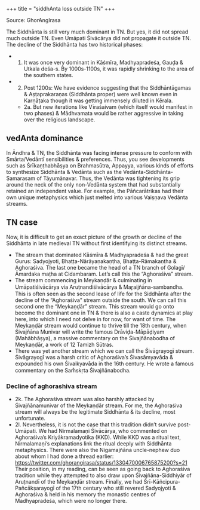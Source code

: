 +++
title = "siddhAnta loss outside TN"
+++

Source: GhorAngIrasa

The Siddhānta is still very much dominant in TN. But yes, it did not spread much outside TN. Even Umāpati Śivācārya did not propagate it outside TN. The decline of the Siddhānta has two historical phases: 

- 1. It was once very dominant in Kāśmīra, Madhyapradeśa, Gauḍa & Utkala deśa-s. By 1000s-1100s, it was rapidly shrinking to the area of the southern states.
- 2. Post 1200s: We have evidence suggesting that the Siddhāntāgamas & Aṣṭaprakaraṇas (Siddhānta proper) were well known even in Karṇāṭaka though it was getting immensely diluted in Kērala.
  - 2a. But new iterations like Vīraśaivam (which itself would manifest in two phases) & Mādhvamata would be rather aggressive in taking over the religious landscape.

## vedAnta dominance
In Āndhra & TN, the Siddhānta was facing intense pressure to conform with Smārta/Vedāntī sensibilities & preferences. Thus, you see developments such as Śrīkaṇṭhabhāṣya on Brahmasūtra, Appayya, various kinds of efforts to synthesize Siddhānta & Vedānta such as the Vedānta-Siddhānta-Samarasam of Tāyumānavar. Thus, the Vedānta was tightening its grip around the neck of the only non-Vedānta system that had substantially retained an independent value. For example, the Pāñcarātrikas had their own unique metaphysics which just melted into various Vaiṣṇava Vedānta streams.

## TN case
Now, it is difficult to get an exact picture of the growth or decline of the Siddhānta in late medieval TN without first identifying its distinct streams.

- The stream that dominated Kāśmīra & Madhyapradeśa & had the great Gurus: Sadyojyoti, Bhaṭṭa-Nārāyaṇakaṇṭha, Bhaṭṭa-Rāmakaṇṭha & Aghoraśiva. The last one became the head of a TN branch of Golagī/Āmardaka maṭha at Cidambaram. Let’s call this the “Aghoraśiva” stream.
- The stream commencing in Meykaṇḍār & culminating in Umāpatiśivācārya via Aruṭnandiśivācārya & Mar̥aijñāna-sambandha. This is often seen as the second lease of life for the Siddhānta after the decline of the “Aghoraśiva” stream outside the south. We can call this second one the “Meykaṇḍār” stream. This stream would go onto become the dominant one in TN & there is also a caste dynamics at play here, into which I need not delve in for now, for want of time. The Meykaṇḍār stream would continue to thrive till the 18th century, when Śivajñāna Munivar will write the famous Drāviḍa-Māpāḍiyam (Mahābhāṣya), a massive commentary on the Śivajñānabodha of Meykaṇḍār, a work of 12 Tamizh Sūtras.
- There was yet another stream which we can call the Śivāgrayogī stream. Śivāgrayogī was a harsh critic of Aghoraśiva’s Śivasāmyavāda & expounded his own Śivaikyavāda in the 16th century. He wrote a famous commentary on the Sam̐skṛta Śivajñānabodha.

### Decline of aghorashiva stream
- 2k. The Aghoraśiva stream was also harshly attacked by Śivajñānamunivar of the Meykaṇḍār stream. For me, the Aghoraśiva stream will always be the legitimate Siddhānta & its decline, most unfortunate.
- 2l. Nevertheless, it is not the case that this tradition didn’t survive post-Umāpati. We had Nirmalamaṇi Śivācārya, who commented on Aghoraśiva’s Kriyākramadyotika (KKD). While KKD was a ritual text, Nirmalamaṇi’s explanations link the ritual deeply with Siddhānta metaphysics. There were also the Nigamajñāna uncle-nephew duo about whom I had done a thread earlier: https://twitter.com/ghorangirasa/status/1330470006765875200?s=21 Their position, in my reading, can be seen as going back to Aghoraśiva tradition while they attempted to also draw upon Śivajñāna-Siddhiyār of Aruṭnandī of the Meykaṇḍār stream. Finally, we had Śrī-Kāñcipura-Pañcākṣarayogī of the 17th century who still revered Sadyojyoti & Aghoraśiva & held in his memory the monastic centres of Madhyapradeśa, which were no longer there.